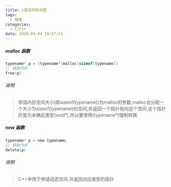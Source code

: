 ```yaml
---
title: c语言内存分配
tags:
  - 随笔
categories:
  - C/C++
date: 2018-03-04 19:57:51
---
```

##### malloc 函数

```c
typename* p = (typename*)malloc(sizeof(typename))
// 释放内存
free(p)
```
###### 说明
> 申请内存空间大小(即sizeof(typename))为malloc的参数,malloc会分配一个大小为sizeof(typename)的空间,并返回一个指针指向这个空间,这个指针的类为未确定类型(void*),所以要使用(typename*)强制转换.

##### new 函数

```c
typename* p = new typename;
// 释放内存
delete(p)
```
###### 说明
> C++中用于申请动态空间.并返回对应类型的指针
